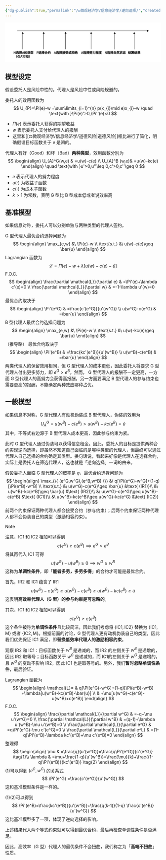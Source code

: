 ```yaml
---
{"dg-publish":true,"permalink":"/⚖️微观经济学/信息经济学/逆向选择/","created":"2024-10-12T10:25:06.000+08:00","updated":"2024-10-12T10:25:06.000+08:00"}
---
```


![逆向选择1.svg](https://raw.githubusercontent.com/ykonut/picx-images-hosting/master/picgo/image-7279802d9b2e8d530a1e32876d611a5e.svg)

## 模型设定

假设委托人是风险中性的，代理人是风险中性或风险规避的。

委托人的效用函数为
$$
U_{P}=\Pi(e)-w =\sum\limits_{i=1}^{n} p(x_{i}\mid e)x_{i}-w \quad \text{with }\Pi(e)'>0,\Pi''(e)<0
$$
- $\Pi(e)$ 表示委托人获得的期望收益
- $w$ 表示委托人支付给代理人的报酬
- 这里和[[⚖️微观经济学/信息经济学/道德风险\|道德风险]]相比进行了简化，明确假设目标函数关于 $e$ 是凹的。

代理人有好（Good）和坏（Bad）**两种类型**，效用函数分别为
$$
\begin{align}
U_{A}^G(w,e) & =u(w)-c(e) \\
U_{A}^B (w,e)& =u(w)-kc(e)
\end{align}
\quad \text{with }u'>0,u''\leq 0,c'>0,c''\geq 0
$$
- $e$ 表示代理人的努力程度
- $u(\cdot)$ 为收益子函数
- $c(\cdot)$ 为成本子函数
- $k>1$ 为常数，表明 G 型比 B 型成本低或者说效率高

## 基准模型

如果信息对称，委托人可以分别单独与两种类型的代理人签约。

G 型代理人最优合约选择问题为
$$
\begin{align}
\max_{e,w} &\ \Pi(e)-w \\
\text{s.t.} &\ u(w)-c(e)\geq \bar{u}
\end{align}
$$
Lagrangian 函数为
$$
\mathcal{L}=\Pi(e)-w+\lambda[u(w)-c(e)-\bar{u}]
$$
F.O.C.
$$
\begin{align}
\frac{\partial \mathcal{L}}{\partial e} & =\Pi'(e)+\lambda c'(e)=0 \\
\frac{\partial \mathcal{L}}{\partial w} & =-1-\lambda u'(w)=0
\end{align}
$$
最优合约取决于
$$
\begin{align}
\Pi'(e^G) & =\frac{c'(e^G)}{u'(w^G)} \\
u(w^G)-c(e^G) & =\bar{u}
\end{align}
$$
B 型代理人最优合约选择问题为
$$
\begin{align}
\max_{e,w} &\ \Pi(e)-w \\
\text{s.t.} &\ u(w)-kc(e)\geq \bar{u}
\end{align}
$$
（推导略）
最优合约取决于
$$
\begin{align}
\Pi'(e^B) & =\frac{kc'(e^B)}{u'(w^B)} \\
u(w^B)-c(e^B) & =\bar{u}
\end{align}
$$
两类代理人的保留效用相同，但 G 型代理人的成本更低，因此委托人将要求 G 型代理人付出更多努力，即 $e^G>e^B$。然而， G 型代理人的报酬不一定更高，一方面 G 型代理人的高努力会获得高报酬，另一方面要满足 B 型代理人的参与约束也需要更高的报酬，不能确定两种效应哪种占优。

## 一般模型

如果信息不对称，G 型代理人有动机伪装成 B 型代理人，伪装的效用为
$$
U_{A}^G=u(w^B)-c(e^B)>u(w^B)-kc(e^B)=\bar{u}
$$
其中，不等式右边源于 B 型代理人成本更高，因此参与约束为紧。

此时 G 型代理人通过伪装可以获得信息租金。因此，委托人的目标是提供两种合约实现逆向选择，即虽然不知道自己面临的是哪种类型的代理人，但最终可以通过代理人自己选择的合约确定其类型。换句话说，看起来好像是代理人在选择合约，实际上是委托人在筛选代理人，这也就是「逆向选择」一词的由来。

假设委托人面临 G 型代理人的概率是 $q$，最优合约选择问题为
$$
\begin{align}
\max_{\{ (e^G,w^G),(e^B,w^B) \}} &\ q[\Pi(e^G)-w^G]+(1-q)[\Pi(e^B)-w^B] \\
\text{s.t.} &\ u(w^G)-c(e^G)\geq \bar{u} &\text{ (IR1)}\\
&\ u(w^B)-kc(e^B)\geq \bar{u} &\text{ (IR2)}\\
&\ u(w^G)-c(e^G)\geq u(w^B)-c(e^B) &\text{ (IC1)}\\
&\ u(w^B)-kc(e^B)\geq u(w^G)-kc(e^G) &\text{ (IC2)}
\end{align}
$$
前两个约束保证两种代理人都会接受合约（参与约束）；后两个约束保证两种代理人都不会伪装自己的类型（激励相容约束）。

> [!NOTE]
> 注意，IC1 和 IC2 相加可以得到 
> $$
> c(e^G)\geq c(e^B)\implies e^G>e^B
> $$
> 将其再代入 IC1 可得
> $$
> u(w^G)-u(w^B)\geq 0\implies w^G\geq w^B
> $$
> 这称为**单调性条件**，即「**能者多劳，多劳多得**」的合约才可能是最优合约。

首先，IR2 和 IC1 蕴含了 IR1
$$
u(w^G)-c(e^G)\geq u(w^B)-c(e^B)\geq u(w^B)-kc(e^B)\geq \bar{u}
$$
这表明**高效率代理人（G 型）的参与约束是可忽略的**。

其次，IC1 和 IC2 相加可以得到
$$
c(e^G)\geq c(e^B) \tag{M}
$$
这个条件被称为**单调性条件**且比较简洁，因此我们考虑将 $\{ \text{IC1},\text{IC2} \}$ 替换为 $\{ \text{IC1},\text{M} \}$ 或者 $\{ \text{IC2},\text{M} \}$。根据前面的讨论，G 型代理人更有动机伪装自己的类型，因此我们优先保证 $\text{IC1}$ 满足，即**替换低效率代理人的激励相容约束**。

观察 IR2 和 IC1：目标函数关于 $w^B$ 是递减的，而 IR2 的左侧关于 $w^B$ 是递增的，因此 IR2 取等号；目标函数关于 $w^G$ 是递减的，而 IC1的左侧关于 $w^G$ 是递增的，且 $w^G$ 的变动不影响 IR2，因此 IC1 也是取等号的。另外，我们**暂时忽略单调性条件**，最后验证。

Lagrangian 函数为
$$
\begin{align}
\mathcal{L}= & q[\Pi(e^G)-w^G]+(1-q)[\Pi(e^B)-w^B] +\lambda[u(w^B)-kc(e^B)-\bar{u}] \\
 & +\mu[u(w^G)-c(e^G)- u(w^B)+c(e^B)]
\end{align}
$$
F.O.C.
$$
\begin{align}
\frac{\partial \mathcal{L}}{\partial w^G} & =-q+\mu u'(w^G)=0 \\
\frac{\partial \mathcal{L}}{\partial w^B} & =(q-1)+\lambda u'(w^B)-\mu u'(w^B)=0 \\
\frac{\partial \mathcal{L}}{\partial e^G} & =q\Pi'(e^G)-\mu c'(e^G)=0 \\
\frac{\partial \mathcal{L}}{\partial e^L} & =(1-q)\Pi'(e^B)-\lambda kc'(e^B)+\mu c'(e^B)=0
\end{align}
$$
整理得
$$
\begin{align}
\mu & =\frac{q}{u'(w^G)}=\frac{q\Pi'(e^G)}{c'(e^G)} \tag{1}\\
\lambda & =\mu+\frac{1-q}{u'(w^B)}=\frac{\mu}{k}+\frac{(1-q)\Pi'(e^B)}{kc'(e^B)} \tag{2}
\end{align}
$$
(1)可以得到 $(e^G,w^G)$ 的关系式
$$
\Pi'(e^G) =\frac{c'(e^G)}{u'(w^G)} 
$$
这和基准模型条件是一样的。

(1)(2)可以得到
$$
\Pi'(e^B)=\frac{kc'(e^B)}{u'(w^B)}+\frac{q(k-1)}{1-q} \frac{c'(e^B)}{u'(w^G)}
$$
这比基准模型多了一项，体现了逆向选择的影响。

上述结果代入两个等式约束就可以得到最优合约，最后再检查单调性条件是否满足。

因此，高效率（G 型）代理人的最优条件不会扭曲，我们称之为「**高端不扭曲**」性质。




